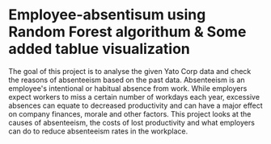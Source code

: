 # Employee-absentisum using Random Forest algorithum & Some added tablue visualization
The goal of this project is to analyse the given Yato Corp data and check the reasons of absenteeism based on the past data. Absenteeism is an employee's intentional or habitual absence from work. While employers expect workers to miss a certain number of workdays each year, excessive absences can equate to decreased productivity and can have a major effect on company finances, morale and other factors. This project looks at the causes of absenteeism, the costs of lost productivity and what employers can do to reduce absenteeism rates in the workplace.
